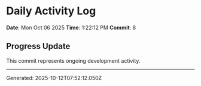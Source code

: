 # Daily Activity Log

**Date**: Mon Oct 06 2025
**Time**: 1:22:12 PM
**Commit**: 8

## Progress Update

This commit represents ongoing development activity.

---
Generated: 2025-10-12T07:52:12.050Z
